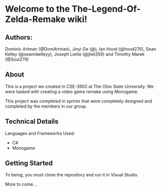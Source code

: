 # Welcome to the The-Legend-Of-Zelda-Remake wiki!

## Authors: 
Dominic Artman (@DomArtman), Jinyi Ge (@), Ian Hood (@hood276), Sean Kelley (@seannkelleyy), Joseph Liette (@jliet359) and Timothy Marek (@Soul279)

## About
This is a project we created in CSE-3902 at The Ohio State University.
We were tasked with creating a video game remake using Monogame.

This project was completed in sprints that were completely designed and completed by the members in our group.
## Technical Details
Languages and Frameworks Used:
* C#
* Monogame

## Getting Started

To being, you must clone the repository and run it in Visual Studio.


More to come...
